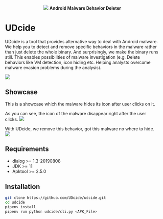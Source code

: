 <p align="center">
    <img src="https://i.imgur.com/H5Vd6KI.png"/>
    <b> Android Malware Behavior Deleter </b>
</p>



# UDcide

UDcide is a tool that provides alternative way to deal with Android malware. We help you to detect and remove specific behaviors in the malware rather than just delete the whole binary. And surprisingly, we make the binary runs still. This enables possibilities of malware investigation (e.g. Delete behaviors like VM detection, icon hiding etc. Helping analysts overcome malware evasion problems during the analysis).

![](https://i.imgur.com/TrvdsEr.gif)

## Showcase

This is a showcase which the malware hides its icon after user clicks on it.

As you can see, the icon of the malware disappear right after the user clicks.
![](https://i.imgur.com/jCqxOp2.gif)

With UDcide, we remove this behavior, got this malware no where to hide.
![](https://i.imgur.com/WRc8iKy.gif)

## Requirements
+ dialog >= 1.3-20190808
+ JDK >= 11
+ Apktool >= 2.5.0

## Installation
```bash
git clone https://github.com/UDcide/udcide.git
cd udcide
pipenv install
pipenv run python udcide/cli.py <APK_File>
```
